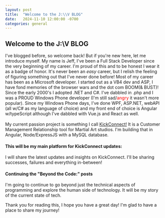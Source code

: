 ```yaml
---
layout: post
title:  "Welcome to the J:\\V BLOG"
date:   2024-11-10 12:00:00 -0700
categories: general
---
```

## Welcome to the J:\V BLOG

I've blogged before, so welcome back!  But if you're new here, let me introduce myself. My name is Jeff, I've been a Full Stack Developer since the very beginning of my career.  I'm proud of this and to be honest I wear it as a badge of honor.  It's never been an <i>easy</i> career, but I relish the feeling of figuring something out that I've never done before!  Most of my career has been as a Microsoft developer.  I started out as a VB4 dev and ASP, I have fond memories of the browser wars and the dot com BOOM(& BUST)!  Since the early 2000's I adopted .NET and C#.  I've dabbled in .php and I was a PROUD Windows Phone developer (I'm still sad/<span style="color: red;">angry</span> it wasn't more popular).  Since my Windows Phone days, I've done WPF, ASP.NET, webAPI (all w/C# as my language of choice) and my front end of choice is Angular w/typeScript although I've dabbled with Vue.js and React as well.  
<br>
My current passion project is something I call <a href="http://kickconnect-env-1.eba-bsj8msyj.us-east-1.elasticbeanstalk.com/" target="_blank">KickConnect!</a>  It is a Customer Management Relationship tool for Martial Art studios.  I'm building that in Angular, Node/ExpressJS with a MySQL database.  


#### This will be my main platform for <b>KickConnect</b> updates:
I will share the latest updates and insights on KickConnect. I'll be sharing successes, failures and everything in-between!

#### Continuing the "<b>Beyond the Code:</b>" posts
I'm going to continue to go beyond just the technical aspects of programming and explore the human side of technology.  It will be my story of the current state of tech.

Thank you for reading this, I hope you have a great day!  I'm glad to have a place to share my journey!
